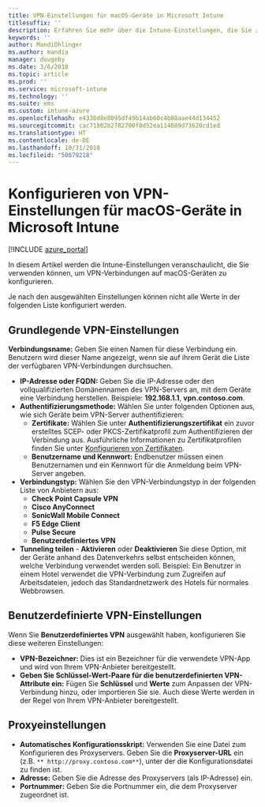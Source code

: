 ```yaml
---
title: VPN-Einstellungen für macOS-Geräte in Microsoft Intune
titlesuffix: ''
description: Erfahren Sie mehr über die Intune-Einstellungen, die Sie zum Konfigurieren von VPN-Verbindungen auf macOS-Geräten verwenden können.
keywords: ''
author: MandiOhlinger
ms.author: mandia
manager: dougeby
ms.date: 3/6/2018
ms.topic: article
ms.prod: ''
ms.service: microsoft-intune
ms.technology: ''
ms.suite: ems
ms.custom: intune-azure
ms.openlocfilehash: e4330d8e8095df49b14ab60c4b08aae44d134452
ms.sourcegitcommit: cac71802b2782700f0d52ea114089d73620cd1ed
ms.translationtype: HT
ms.contentlocale: de-DE
ms.lasthandoff: 10/31/2018
ms.locfileid: "50679218"
---
```

# <a name="configure-vpn-settings-in-microsoft-intune-for-devices-running-macos"></a>Konfigurieren von VPN-Einstellungen für macOS-Geräte in Microsoft Intune

[!INCLUDE [azure_portal](./includes/azure_portal.md)]

In diesem Artikel werden die Intune-Einstellungen veranschaulicht, die Sie verwenden können, um VPN-Verbindungen auf macOS-Geräten zu konfigurieren.

Je nach den ausgewählten Einstellungen können nicht alle Werte in der folgenden Liste konfiguriert werden.

## <a name="base-vpn-settings"></a>Grundlegende VPN-Einstellungen

**Verbindungsname:** Geben Sie einen Namen für diese Verbindung ein. Benutzern wird dieser Name angezeigt, wenn sie auf ihrem Gerät die Liste der verfügbaren VPN-Verbindungen durchsuchen.
- **IP-Adresse oder FQDN:** Geben Sie die IP-Adresse oder den vollqualifizierten Domänennamen des VPN-Servers an, mit dem Geräte eine Verbindung herstellen. Beispiele: **192.168.1.1**, **vpn.contoso.com**.
- **Authentifizierungsmethode:** Wählen Sie unter folgenden Optionen aus, wie sich Geräte beim VPN-Server authentifizieren:
    - **Zertifikate:** Wählen Sie unter **Authentifizierungszertifikat** ein zuvor erstelltes SCEP- oder PKCS-Zertifikatprofil zum Authentifizieren der Verbindung aus. Ausführliche Informationen zu Zertifikatprofilen finden Sie unter [Konfigurieren von Zertifikaten](certificates-configure.md).
    - **Benutzername und Kennwort:** Endbenutzer müssen einen Benutzernamen und ein Kennwort für die Anmeldung beim VPN-Server angeben.
- **Verbindungstyp:** Wählen Sie den VPN-Verbindungstyp in der folgenden Liste von Anbietern aus:
    - **Check Point Capsule VPN**
    - **Cisco AnyConnect**
    - **SonicWall Mobile Connect**
    - **F5 Edge Client**
    - **Pulse Secure**
    - **Benutzerdefiniertes VPN**
- **Tunneling teilen** - **Aktivieren** oder **Deaktivieren** Sie diese Option, mit der Geräte anhand des Datenverkehrs selbst entscheiden können, welche Verbindung verwendet werden soll. Beispiel: Ein Benutzer in einem Hotel verwendet die VPN-Verbindung zum Zugreifen auf Arbeitsdateien, jedoch das Standardnetzwerk des Hotels für normales Webbrowsen.

<!--- **Per-app VPN** - Select this option if you want to associate this VPN connection with an iOS or macOS app so that the connection will be opened when the app is run. You can associate the VPN profile with an app when you assign the software. For more information, see [How to assign and monitor apps](apps-deploy.md). --->

## <a name="custom-vpn-settings"></a>Benutzerdefinierte VPN-Einstellungen

Wenn Sie **Benutzerdefiniertes VPN** ausgewählt haben, konfigurieren Sie diese weiteren Einstellungen:

- **VPN-Bezeichner:** Dies ist ein Bezeichner für die verwendete VPN-App und wird von Ihrem VPN-Anbieter bereitgestellt.
- **Geben Sie Schlüssel-Wert-Paare für die benutzerdefinierten VPN-Attribute ein:** Fügen Sie **Schlüssel** und **Werte** zum Anpassen der VPN-Verbindung hinzu, oder importieren Sie sie. Auch diese Werte werden in der Regel von Ihrem VPN-Anbieter bereitgestellt.


## <a name="proxy-settings"></a>Proxyeinstellungen

- **Automatisches Konfigurationsskript:** Verwenden Sie eine Datei zum Konfigurieren des Proxyservers. Geben Sie die **Proxyserver-URL** ein (z.B. `** http://proxy.contoso.com**`), unter der die Konfigurationsdatei zu finden ist.
- **Adresse:** Geben Sie die Adresse des Proxyservers (als IP-Adresse) ein.
- **Portnummer:** Geben Sie die Portnummer ein, die dem Proxyserver zugeordnet ist.
